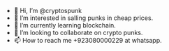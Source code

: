- 👋 Hi, I’m @cryptospunk
- 👀 I’m interested in salling punks in cheap prices.
- 🌱 I’m currently learning blockchain.
- 💞️ I’m looking to collaborate on crypto punks.
- 📫 How to reach me +923080000229 at whatsapp.

<!---
cryptospunk/cryptospunk is a ✨ special ✨ repository because its `README.md` (this file) appears on your GitHub profile.
You can click the Preview link to take a look at your changes.
--->
